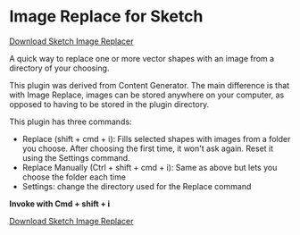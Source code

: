 # Image Replace for Sketch

[Download Sketch Image Replacer](https://github.com/iansilber/sketch-image-replace/archive/master.zip)

A quick way to replace one or more vector shapes with an image from a directory of your choosing.

This plugin was derived from Content Generator. The main difference is that with Image Replace, images can be stored anywhere on your computer, as opposed to having to be stored in the plugin directory.

This plugin has three commands:

* Replace (shift + cmd + i): Fills selected shapes with images from a folder you choose. After choosing the first time, it won't ask again. Reset it using the Settings command.
* Replace Manually (Ctrl + shift + cmd + i): Same as above but lets you choose the folder each time
* Settings: change the directory used for the Replace command

**Invoke with Cmd + shift + i**

[Download Sketch Image Replacer](https://github.com/iansilber/sketch-image-replace/archive/master.zip)
